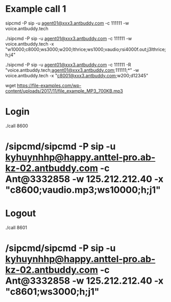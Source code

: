 # Example call 1

sipcmd -P sip -u agent01@xxx3.antbuddy.com -c 111111 -w voice.antbuddy.tech

./sipcmd -P sip -u agent01@xxx3.antbuddy.com -c 111111 -w voice.antbuddy.tech -x "w10000;c8000;ws3000;w200;lthrice;ws1000;vaudio;rsi4000f.out;j3lthrice;h;j4"

./sipcmd -P sip -u agent01@xxx3.antbuddy.com -c 111111 -R "voice.antbuddy.tech;agent01@xxx3.antbuddy.com;111111;*" -w voice.antbuddy.tech -x "c8001@xxx3.antbuddy.com;w200;d12345"

wget https://file-examples.com/wp-content/uploads/2017/11/file_example_MP3_700KB.mp3

# Login
./call 8600
# /sipcmd/sipcmd -P sip -u kyhuynhhp@happy.anttel-pro.ab-kz-02.antbuddy.com -c Ant@3332858 -w 125.212.212.40 -x "c8600;vaudio.mp3;ws10000;h;j1"

# Logout
./call 8601
# /sipcmd/sipcmd -P sip -u kyhuynhhp@happy.anttel-pro.ab-kz-02.antbuddy.com -c Ant@3332858 -w 125.212.212.40 -x "c8601;ws3000;h;j1"

